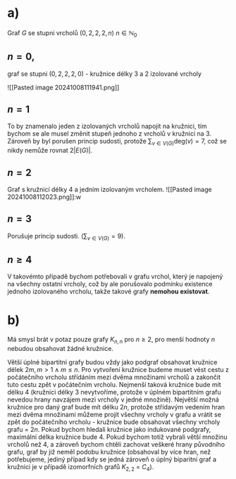 # a)
Graf $G$ se stupni vrcholů $(0, 2, 2, 2, n)$ $n \in \mathbb{N}_0$

## $n = 0$,
graf se stupni $(0, 2, 2, 2, 0)$ - kružnice délky 3 a 2 izolované vrcholy

![[Pasted image 20241008111941.png]]


## $n = 1$
To by znamenalo jeden z izolovaných vrcholů napojit na kružnici, tím bychom se ale musel změnit stupeň jednoho z vrcholů v kružnici na 3. Zároveň by byl porušen princip sudosti, protože  $\sum_{v \in V(G)} \text{deg}(v) = 7$, což se nikdy nemůže rovnat $2 |E(G)|$.

## $n = 2$
Graf s kružnicí délky 4 a jedním izolovaným vrcholem.
![[Pasted image 20241008112023.png]]:w


## $n = 3$
Porušuje princip sudosti. ($\sum_{v \in V(G)} = 9$).

## $n \geq 4$
V takovémto případě bychom potřebovali v grafu vrchol, který je napojený na všechny ostatní vrcholy, což by ale porušovalo podmínku existence jednoho izolovaného vrcholu, takže takové grafy  **nemohou existovat**.
# b)
Má smysl brát v potaz pouze grafy $K_{n,n}$ pro $n \geq 2$, pro menší hodnoty $n$ nebudou obsahovat žádné kružnice.

Větší úplné bipartitní grafy budou vždy jako podgraf obsahovat kružnice délek $2m, m > 1 \land m \leq n$. Pro vytvoření kružnice budeme muset vést cestu z počátečního vrcholu střídáním mezi dvěma množinami vrcholů a zakončit tuto cestu zpět v počátečním vrcholu. Nejmenší taková kružnice bude mít délku 4 (kružnici délky 3 nevytvoříme, protože v úplném bipartitním grafu nevedou hrany navzájem mezi vrcholy v jedné množině).
Největší možná kružnice pro daný graf bude mít délku $2n$, protože střídavým vedením hran mezi dvěma množinami můžeme projít všechny vrcholy v grafu a vrátit se zpět do počátečního vrcholu - kružnice bude obsahovat všechny vrcholy grafu = $2n$.
Pokud bychom hledali kružnice jako indukované podgrafy, maximální délka kružnice bude 4. Pokud bychom totiž vybrali větší množinu vrcholů než 4, a zároveň bychom chtěli zachovat veškeré hrany původního grafu, graf by již neměl podobu kružnice (obsahoval by více hran, než potřebujeme, jediný případ kdy se jedná zároveň o úplný biparitní graf a kružnici je v případě izomorfních grafů $K_{2,2}$ = $C_4$).